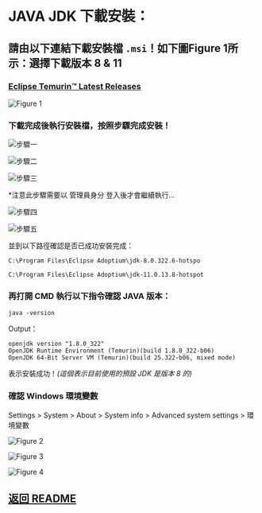 # JAVA **JDK** 下載安裝：

## 請由以下連結下載安裝檔 `.msi`！如下圖Figure 1所示：**選擇下載版本 8 & 11**

### [Eclipse Temurin™ Latest Releases](https://adoptium.net/temurin/releases)

![Figure 1](./imgs/openjdk-download.png)

### 下載完成後執行安裝檔，按照步驟完成安裝！

![步驟一](./imgs/install-jdk-01.png)

![步驟二](./imgs/install-jdk-02.png)

![步驟三](./imgs/install-jdk-03.png)

*注意此步驟需要以 管理員身分 登入後才會繼續執行...

![步驟四](./imgs/install-jdk-04.png)

![步驟五](./imgs/install-jdk-05.png)

並到以下路徑確認是否已成功安裝完成：

`C:\Program Files\Eclipse Adoptium\jdk-8.0.322.6-hotspo`

`C:\Program Files\Eclipse Adoptium\jdk-11.0.13.8-hotspot`

### 再打開 CMD 執行以下指令確認 JAVA 版本：

``` shell
java -version
```

Output：

``` shell
openjdk version "1.8.0_322"
OpenJDK Runtime Environment (Temurin)(build 1.8.0_322-b06)
OpenJDK 64-Bit Server VM (Temurin)(build 25.322-b06, mixed mode)
```

表示安裝成功！*(這個表示目前使用的預設 JDK 是版本 8 的)*

### 確認 Windows 環境變數

Settings > System > About > System info > Advanced system settings > 環境變數

![Figure 2](./imgs/env-variable-setting.png)

![Figure 3](./imgs/env-variable-javahome.png)

![Figure 4](./imgs/env-variable-path.png)

## [返回 README](README.md)